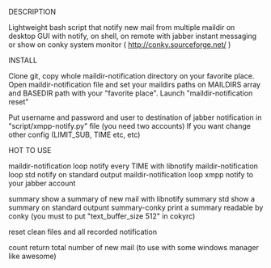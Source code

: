 DESCRIPTION

Lightweight bash script that notify new mail from multiple maildir on desktop GUI with notify, on shell, on remote with jabber instant messaging or show on conky  system monitor ( http://conky.sourceforge.net/ )

INSTALL

Clone git, copy whole maildir-notification directory on your favorite place.
Open maildir-notification file and set your maildirs paths on MAILDIRS array and BASEDIR path with your "favorite place".
Launch "maildir-notification reset"

Put username and password and user to destination of jabber notification in "script/xmpp-notify.py" file (you need two accounts)
If you want change other config (LIMIT_SUB, TIME etc, etc)

HOT TO USE

maildir-notification loop		notify every TIME with libnotify
maildir-notification loop std		notify on standard output
maildir-notification loop xmpp		notify to your jabber account

summary		     	  		show a summary of new mail with libnotify
summary std				show a summary on standard outpunt
summary-conky 				print a summary readable by conky (you must to put "text_buffer_size 512" in cokyrc)

reset					clean files and all recorded notification

count 					return total number of new mail (to use with some windows manager like awesome)

